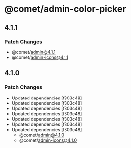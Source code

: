 # @comet/admin-color-picker

## 4.1.1

### Patch Changes

-   @comet/admin@4.1.1
-   @comet/admin-icons@4.1.1

## 4.1.0

### Patch Changes

-   Updated dependencies [f803c48]
-   Updated dependencies [f803c48]
-   Updated dependencies [f803c48]
-   Updated dependencies [f803c48]
-   Updated dependencies [f803c48]
-   Updated dependencies [f803c48]
-   Updated dependencies [f803c48]
    -   @comet/admin@4.1.0
    -   @comet/admin-icons@4.1.0
